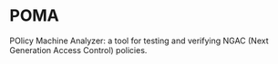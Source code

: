 # POMA
POlicy Machine Analyzer: a tool for testing and verifying NGAC (Next Generation Access Control) policies.  
